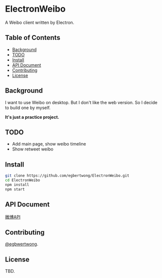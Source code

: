 # ElectronWeibo

A Weibo client written by Electron.

## Table of Contents

- [Background](#background)
- [TODO](#todo)
- [Install](#install)
- [API Document](#api-document)
- [Contributing](#contributing)
- [License](#license)

## Background

I want to use Weibo on desktop. But I don't like the web version. So I decide to build one by myself.

**It's just a practice project.**

## TODO

- Add main page, show weibo timeline
- Show retweet weibo

## Install

```bash
git clone https://github.com/egbertwong/ElectronWeibo.git
cd ElectronWeibo
npm install
npm start
```

## API Document

[微博API](https://open.weibo.com/wiki/API)

## Contributing

[@egbwertwong](https://github.com/egbertwong).

## License

TBD.

